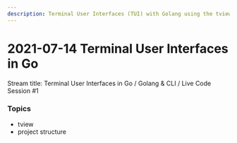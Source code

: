 ```yaml
---
description: Terminal User Interfaces (TUI) with Golang using the tview package.
---
```


# 2021-07-14 Terminal User Interfaces in Go

Stream title: Terminal User Interfaces in Go / Golang & CLI / Live Code Session #1

### Topics

- tview
- project structure
